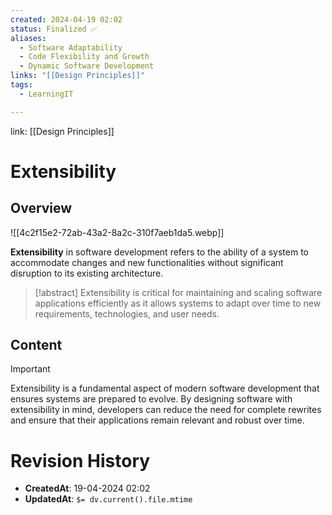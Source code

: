 ```yaml
---
created: 2024-04-19 02:02
status: Finalized ✅
aliases:
  - Software Adaptability
  - Code Flexibility and Growth
  - Dynamic Software Development
links: "[[Design Principles]]"
tags:
  - LearningIT

---
```

link: [[Design Principles]]

# Extensibility

## Overview

![[4c2f15e2-72ab-43a2-8a2c-310f7aeb1da5.webp]]

**Extensibility** in software development refers to the ability of a system to accommodate changes and new functionalities without significant disruption to its existing architecture.

> [!abstract] 
> Extensibility is critical for maintaining and scaling software applications efficiently as it allows systems to adapt over time to new requirements, technologies, and user needs.

## Content

>[!important] 
> Extensibility is a fundamental aspect of modern software development that ensures systems are prepared to evolve. By designing software with extensibility in mind, developers can reduce the need for complete rewrites and ensure that their applications remain relevant and robust over time.

# Revision History
- **CreatedAt**: 19-04-2024 02:02
- **UpdatedAt**: `$= dv.current().file.mtime`
